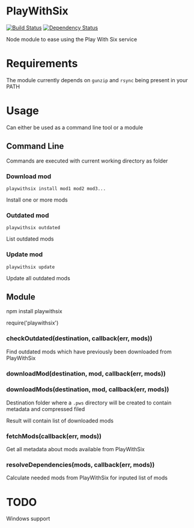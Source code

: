 # PlayWithSix

[![Build Status](https://travis-ci.org/Dahlgren/node-playwithsix.svg)](http://travis-ci.org/Dahlgren/node-playwithsix)
[![Dependency Status](https://david-dm.org/dahlgren/node-playwithsix.png)](https://david-dm.org/dahlgren/node-playwithsix)

Node module to ease using the Play With Six service

# Requirements

The module currently depends on `gunzip` and `rsync` being present in your PATH

# Usage

Can either be used as a command line tool or a module

## Command Line

Commands are executed with current working directory as folder

### Download mod

`playwithsix install mod1 mod2 mod3...`

Install one or more mods

### Outdated mod

`playwithsix outdated`

List outdated mods

### Update mod

`playwithsix update`

Update all outdated mods

## Module

  npm install playwithsix

  require('playwithsix')

### checkOutdated(destination, callback(err, mods))

Find outdated mods which have previously been downloaded from PlayWithSix

### downloadMod(destination, mod, callback(err, mods))
### downloadMods(destination, mod, callback(err, mods))

Destination folder where a `.pws` directory will be created
to contain metadata and compressed filed

Result will contain list of downloaded mods

### fetchMods(callback(err, mods))

Get all metadata about mods available from PlayWithSix

### resolveDependencies(mods, callback(err, mods))

Calculate needed mods from PlayWithSix for inputed list of mods

# TODO

Windows support

